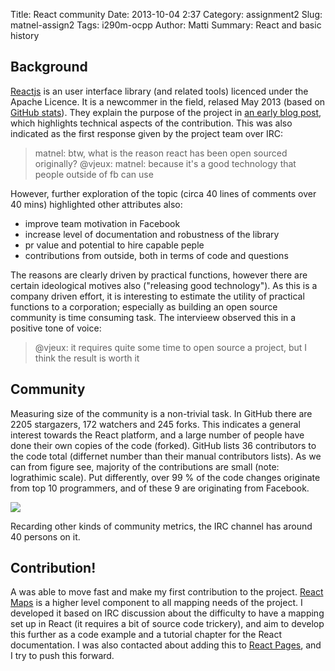 Title: React community
Date: 2013-10-04 2:37
Category: assignment2
Slug: matnel-assign2
Tags: i290m-ocpp
Author: Matti
Summary: React and basic history

## Background

[Reactjs](http://facebook.github.io/react/) is an user interface library (and related tools) licenced under the Apache Licence. It is a newcommer in the field, relased May 2013 (based on [GitHub stats](https://github.com/facebook/react/graphs/contributors)). They explain the purpose of the project in [an early blog post](http://facebook.github.io/react/blog/2013/06/05/why-react.html), which highlights technical aspects of the contribution. This was also indicated as the first response given by the project team over IRC:

> matnel: btw, what is the reason react has been open sourced originally?
> @vjeux: matnel: because it's a good technology that people outside of fb can use

However, further exploration of the topic (circa 40 lines of comments over 40 mins) highlighted other attributes also:

- improve team motivation in Facebook
- increase level of documentation and robustness of the library
- pr value and potential to hire capable peple
- contributions from outside, both in terms of code and questions

The reasons are clearly driven by practical functions, however there are certain ideological motives also ("releasing good technology"). As this is a company driven effort, it is interesting to estimate the utility of practical functions to a corporation; especially as building an open source community is time consuming task. The intervieew observed this in a positive tone of voice:

> @vjeux: it requires quite some time to open source a project, but I think the result is worth it

## Community

Measuring size of the community is a non-trivial task. In GitHub there are 2205 stargazers, 172 watchers and 245 forks. This indicates a general interest towards the React platform, and a large number of people have done their own copies of the code (forked). GitHub lists 36 contributors to the code total (differnet number than their manual contributors lists). As we can from figure see, majority of the contributions are small (note: lograthimic scale). Put differently, over 99 % of the code changes originate from top 10 programmers, and of these 9 are originating from Facebook.

![](./content/assignment2/react-contributors-log.png "")

Recarding other kinds of community metrics, the IRC channel has around 40 persons on it.

## Contribution!

A was able to move fast and make my first contribution to the project. [React Maps](https://github.com/matnel/react-maps) is a higher level component to all mapping needs of the project. I developed it based on IRC discussion about the difficulty to have a mapping set up in React (it requires a bit of source code trickery), and aim to develop this further as a code example and a tutorial chapter for the React documentation. I was also contacted about adding this to [React Pages](https://github.com/facebook/react-page/), and I try to push this forward.